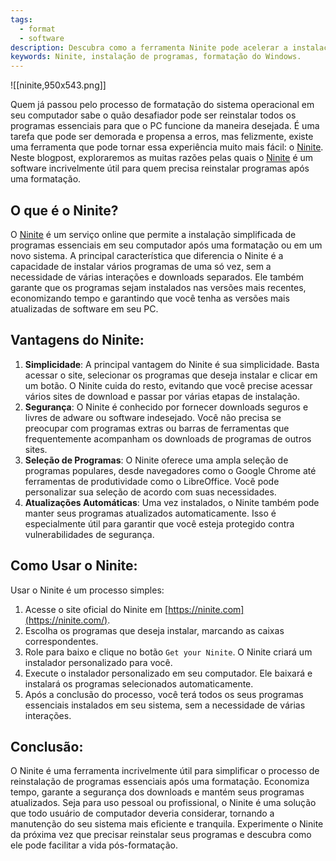 ```yaml
---
tags:
  - format
  - software
description: Descubra como a ferramenta Ninite pode acelerar a instalação de programas após a formatação do Windows.
keywords: Ninite, instalação de programas, formatação do Windows.
---
```

![[ninite,950x543.png]]

Quem já passou pelo processo de formatação do sistema operacional em seu computador sabe o quão desafiador pode ser reinstalar todos os programas essenciais para que o PC funcione da maneira desejada. É uma tarefa que pode ser demorada e propensa a erros, mas felizmente, existe uma ferramenta que pode tornar essa experiência muito mais fácil: o [Ninite](https://ninite.com/). Neste blogpost, exploraremos as muitas razões pelas quais o [Ninite](https://ninite.com/) é um software incrivelmente útil para quem precisa reinstalar programas após uma formatação.

## O que é o Ninite?

O [Ninite](https://ninite.com/) é um serviço online que permite a instalação simplificada de programas essenciais em seu computador após uma formatação ou em um novo sistema. A principal característica que diferencia o Ninite é a capacidade de instalar vários programas de uma só vez, sem a necessidade de várias interações e downloads separados. Ele também garante que os programas sejam instalados nas versões mais recentes, economizando tempo e garantindo que você tenha as versões mais atualizadas de software em seu PC.

## Vantagens do Ninite:

1. **Simplicidade**: A principal vantagem do Ninite é sua simplicidade. Basta acessar o site, selecionar os programas que deseja instalar e clicar em um botão. O Ninite cuida do resto, evitando que você precise acessar vários sites de download e passar por várias etapas de instalação.
2. **Segurança**: O Ninite é conhecido por fornecer downloads seguros e livres de adware ou software indesejado. Você não precisa se preocupar com programas extras ou barras de ferramentas que frequentemente acompanham os downloads de programas de outros sites.
3. **Seleção de Programas**: O Ninite oferece uma ampla seleção de programas populares, desde navegadores como o Google Chrome até ferramentas de produtividade como o LibreOffice. Você pode personalizar sua seleção de acordo com suas necessidades.
4. **Atualizações Automáticas**: Uma vez instalados, o Ninite também pode manter seus programas atualizados automaticamente. Isso é especialmente útil para garantir que você esteja protegido contra vulnerabilidades de segurança.

## Como Usar o Ninite:

Usar o Ninite é um processo simples:

1. Acesse o site oficial do Ninite em [https://ninite.com](https://ninite.com/).
2. Escolha os programas que deseja instalar, marcando as caixas correspondentes.
3. Role para baixo e clique no botão `Get your Ninite`. O Ninite criará um instalador personalizado para você.
4. Execute o instalador personalizado em seu computador. Ele baixará e instalará os programas selecionados automaticamente.
5. Após a conclusão do processo, você terá todos os seus programas essenciais instalados em seu sistema, sem a necessidade de várias interações.

## Conclusão:

O Ninite é uma ferramenta incrivelmente útil para simplificar o processo de reinstalação de programas essenciais após uma formatação. Economiza tempo, garante a segurança dos downloads e mantém seus programas atualizados. Seja para uso pessoal ou profissional, o Ninite é uma solução que todo usuário de computador deveria considerar, tornando a manutenção do seu sistema mais eficiente e tranquila. Experimente o Ninite da próxima vez que precisar reinstalar seus programas e descubra como ele pode facilitar a vida pós-formatação.